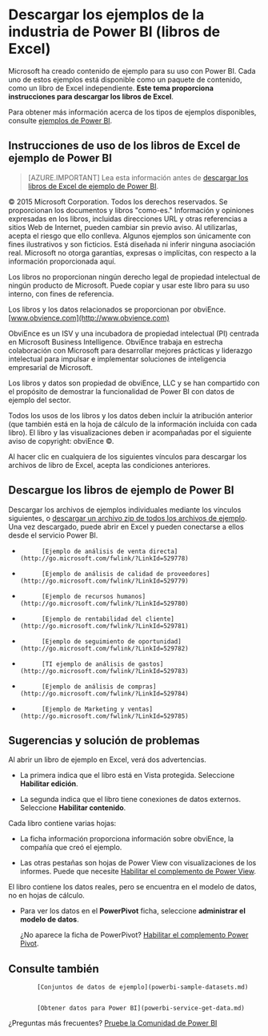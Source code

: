 <properties
   pageTitle="Descargar los ejemplos de la industria de Power BI (libros de Excel)"
   description="Descargar los ejemplos de la industria de Power BI (libros de Excel)"
   services="powerbi"
   documentationCenter=""
   authors="amac"
   manager="mblythe"
   backup=""
   editor=""
   tags=""
   qualityFocus="monitoring"
   qualityDate="03/15/16"/>

<tags
   ms.service="powerbi"
   ms.devlang="NA"
   ms.topic="article"
   ms.tgt_pltfrm="NA"
   ms.workload="powerbi"
   ms.date="05/24/2016"
   ms.author="amac"/>

# <a name="download-the-power-bi-industry-samples-(excel-workbooks)"></a>Descargar los ejemplos de la industria de Power BI (libros de Excel)

Microsoft ha creado contenido de ejemplo para su uso con Power BI. Cada uno de estos ejemplos está disponible como un paquete de contenido, como un libro de Excel independiente. 
            **Este tema proporciona instrucciones para descargar los libros de Excel**.

Para obtener más información acerca de los tipos de ejemplos disponibles, consulte [ejemplos de Power BI](powerbi-sample-datasets.md).

## <a name="usage-guidelines-for-the-power-bi-sample-excel-workbooks"></a>Instrucciones de uso de los libros de Excel de ejemplo de Power BI

>[AZURE.IMPORTANT]   Lea esta información antes de [descargar los libros de Excel de ejemplo de Power BI](#Download-the-Power-BI-sample-workbooks).

 © 2015 Microsoft Corporation. Todos los derechos reservados. Se proporcionan los documentos y libros "como-es." Información y opiniones expresadas en los libros, incluidas direcciones URL y otras referencias a sitios Web de Internet, pueden cambiar sin previo aviso. Al utilizarlas, acepta el riesgo que ello conlleva. Algunos ejemplos son únicamente con fines ilustrativos y son ficticios. Está diseñada ni inferir ninguna asociación real. Microsoft no otorga garantías, expresas o implícitas, con respecto a la información proporcionada aquí.

Los libros no proporcionan ningún derecho legal de propiedad intelectual de ningún producto de Microsoft. Puede copiar y usar este libro para su uso interno, con fines de referencia.

Los libros y los datos relacionados se proporcionan por obviEnce. 
            [www.obvience.com](http://www.obvience.com)

ObviEnce es un ISV y una incubadora de propiedad intelectual (PI) centrada en Microsoft Business Intelligence. ObviEnce trabaja en estrecha colaboración con Microsoft para desarrollar mejores prácticas y liderazgo intelectual para impulsar e implementar soluciones de inteligencia empresarial de Microsoft.

Los libros y datos son propiedad de obviEnce, LLC y se han compartido con el propósito de demostrar la funcionalidad de Power BI con datos de ejemplo del sector.

Todos los usos de los libros y los datos deben incluir la atribución anterior (que también está en la hoja de cálculo de la información incluida con cada libro). El libro y las visualizaciones deben ir acompañadas por el siguiente aviso de copyright: obviEnce ©.

Al hacer clic en cualquiera de los siguientes vínculos para descargar los archivos de libro de Excel, acepta las condiciones anteriores.

## <a name="download-the-power-bi-sample-workbooks"></a>Descargue los libros de ejemplo de Power BI

Descargar los archivos de ejemplos individuales mediante los vínculos siguientes, o [descargar un archivo zip de todos los archivos de ejemplo](http://go.microsoft.com/fwlink/?LinkId=535020).  Una vez descargado, puede abrir en Excel y pueden conectarse a ellos desde el servicio Power BI.

-   
            [Ejemplo de análisis de venta directa](http://go.microsoft.com/fwlink/?LinkId=529778)

-   
            [Ejemplo de análisis de calidad de proveedores](http://go.microsoft.com/fwlink/?LinkId=529779)

-   
            [Ejemplo de recursos humanos](http://go.microsoft.com/fwlink/?LinkId=529780)

-   
            [Ejemplo de rentabilidad del cliente](http://go.microsoft.com/fwlink/?LinkId=529781)

-   
            [Ejemplo de seguimiento de oportunidad](http://go.microsoft.com/fwlink/?LinkId=529782)

-   
            [TI ejemplo de análisis de gastos](http://go.microsoft.com/fwlink/?LinkId=529783)

-   
            [Ejemplo de análisis de compras](http://go.microsoft.com/fwlink/?LinkId=529784)

-   
            [Ejemplo de Marketing y ventas](http://go.microsoft.com/fwlink/?LinkId=529785)

## <a name="tips-and-troubleshooting"></a>Sugerencias y solución de problemas

Al abrir un libro de ejemplo en Excel, verá dos advertencias.

-   La primera indica que el libro está en Vista protegida. Seleccione **Habilitar edición**.

-   La segunda indica que el libro tiene conexiones de datos externos. Seleccione **Habilitar contenido**.

Cada libro contiene varias hojas:

-   La ficha información proporciona información sobre obviEnce, la compañía que creó el ejemplo.

-   Las otras pestañas son hojas de Power View con visualizaciones de los informes. Puede que necesite [Habilitar el complemento de Power View](https://support.office.com/article/Create-a-Power-View-sheet-in-Excel-2013-B23D768D-7586-47FE-97BD-89B80967A405#__toc328591957).

El libro contiene los datos reales, pero se encuentra en el modelo de datos, no en hojas de cálculo.

-   Para ver los datos en el **PowerPivot** ficha, seleccione **administrar el modelo de datos**.

    ¿No aparece la ficha de PowerPivot? 
            [Habilitar el complemento Power Pivot](https://support.office.com/article/Start-Power-Pivot-in-Microsoft-Excel-2013-add-in-A891A66D-36E3-43FC-81E8-FC4798F39EA8). 

## <a name="see-also"></a>Consulte también


            [Conjuntos de datos de ejemplo](powerbi-sample-datasets.md)


            [Obtener datos para Power BI](powerbi-service-get-data.md)

¿Preguntas más frecuentes? 
            [Pruebe la Comunidad de Power BI](http://community.powerbi.com/)
